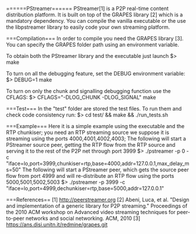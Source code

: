 ======PStreamer======
PStreamer[1] is a P2P real-time content distribution platform.
It is built on top of the GRAPES library [2] which is a mandatory dependency.
You can compile the vanilla executable or the use the libpstreamer library to easily code your own streaming platform.

===Compilation===
In order to compile you need the GRAPES library [3].
You can specify the GRAPES folder path using an environment variable.

To obtain both the PStreamer library and the executable just launch
$> make

To turn on all the debugging feature, set the DEBUG environment variable:
$> DEBUG=1 make

To turn on only the chunk and signalling debugging function use the CFLAGS:
$> CFLAGS="-DLOG_CHUNK -DLOG_SIGNAL" make

===Test===
In the "test" folder are stored the test files. To run them and check code consistency run:
$> cd test/ && make && ./run_tests.sh

===Example===
Here it is a simple example using the executable and the RTP chunkiser; you need an RTP streaming source we suppose it is streaming using the ports 4000,4001,4002,4003;
The following will start a PStreamer source peer, getting the RTP flow from the RTP source and serving it to the rest of the P2P net through port 3999
$> ./pstreamer -p 0 -c "iface=lo,port=3999,chunkiser=rtp,base=4000,addr=127.0.0.1,max_delay_ms=50"
The following will start a PStreamer peer, which gets the source peer flow from port 4999 and will re-distribute an RTP flow using the ports 5000,5001,5002,5003
$> ./pstreamer -p 3999 -c "iface=lo,port=4999,dechunkiser=rtp,base=5000,addr=127.0.0.1"


===References==
[1] http://peerstreamer.org
[2] Abeni, Luca, et al. "Design and implementation of a generic library for P2P streaming." Proceedings of the 2010 ACM workshop on Advanced video streaming techniques for peer-to-peer networks and social networking. ACM, 2010
[3] https://ans.disi.unitn.it/redmine/grapes.git
